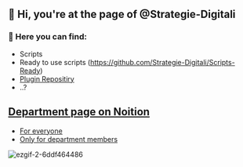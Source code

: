 ## 👋 Hi, you're at the page of @Strategie-Digitali

### 👀 Here you can find:
+ Scripts
+  Ready to use scripts (https://github.com/Strategie-Digitali/Scripts-Ready)
+ [Plugin Repositiry](https://github.com/Strategie-Digitali/Revit-Plugin)
+ ..?

## [Department page on Noition](https://selective-vessel-c66.notion.site/Research-Development-d41ecdac5b1a436590938e3d2f468a1e?pvs=4) 

+ [For everyone](https://selective-vessel-c66.notion.site/Research-Development-d41ecdac5b1a436590938e3d2f468a1e?pvs=4)  </br>
+ [Only for department members](https://www.notion.so/Hidden-space-943a98756db24070a61911d86fd250c8?pvs=4)

![ezgif-2-6ddf464486](https://github.com/Strategie-Digitali/Strategie-Digitali/assets/162335297/7d2237b8-f62d-47db-8cd6-a5eacfb2a570)

<!---
Strategie-Digitali/Strategie-Digitali is a ✨ special ✨ repository because its `README.md` (this file) appears on your GitHub profile.
You can click the Preview link to take a look at your changes.
--->
